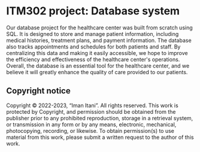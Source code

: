 # ITM302 project: Database system 

Our database project for the healthcare center was built from scratch using SQL. 
It is designed to store and manage patient information, including medical histories, treatment plans, and payment information. 
The database also tracks appointments and schedules for both patients and staff. By centralizing this data and making it easily accessible,
we hope to improve the efficiency and effectiveness of the healthcare center's operations.
Overall, the database is an essential tool for the healthcare center, and we believe it will greatly enhance the quality of care provided to our patients. 

## Copyright notice
Copyright © 2022-2023, “Iman Itani”. All rights reserved. This work is protected by Copyright, and
permission should be obtained from the publisher prior to any prohibited reproduction, storage in a
retrieval system, or transmission in any form or by any means, electronic, mechanical, photocopying,
recording, or likewise. To obtain permission(s) to use material from this work, please submit a written
request to the author of this work.
